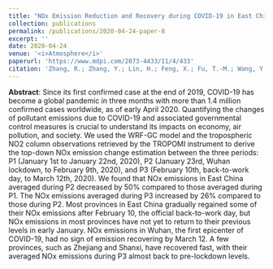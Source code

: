 ```yaml
---
title: "NOx Emission Reduction and Recovery during COVID-19 in East China"
collection: publications
permalink: /publications/2020-04-24-paper-8
excerpt: ''
date: 2020-04-24
venue: '<i>Atmosphere</i>'
paperurl: 'https://www.mdpi.com/2073-4433/11/4/433'
citation: 'Zhang, R.; Zhang, Y.; Lin, H.; Feng, X.; Fu, T.-M.; Wang, Y. NOx Emission Reduction and Recovery during COVID-19 in East China. Atmosphere, 11, 433, 10.3390/atmos11040433, 2020.'
---
```


**Abstract**: Since its first confirmed case at the end of 2019, COVID-19 has become a global pandemic in three months with more than 1.4 million confirmed cases worldwide, as of early April 2020. Quantifying the changes of pollutant emissions due to COVID-19 and associated governmental control measures is crucial to understand its impacts on economy, air pollution, and society. We used the WRF-GC model and the tropospheric NO2 column observations retrieved by the TROPOMI instrument to derive the top-down NOx emission change estimation between the three periods: P1 (January 1st to January 22nd, 2020), P2 (January 23rd, Wuhan lockdown, to February 9th, 2020), and P3 (February 10th, back-to-work day, to March 12th, 2020). We found that NOx emissions in East China averaged during P2 decreased by 50% compared to those averaged during P1. The NOx emissions averaged during P3 increased by 26% compared to those during P2. Most provinces in East China gradually regained some of their NOx emissions after February 10, the official back-to-work day, but NOx emissions in most provinces have not yet to return to their previous levels in early January. NOx emissions in Wuhan, the first epicenter of COVID-19, had no sign of emission recovering by March 12. A few provinces, such as Zhejiang and Shanxi, have recovered fast, with their averaged NOx emissions during P3 almost back to pre-lockdown levels. 